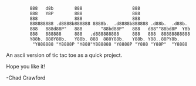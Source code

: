 


             888   d8b        888                   888                    
             888   Y8P        888                   888                    
             888              888                   888                    
             888888888 .d8888b888888 8888b.  .d8888b888888 .d88b.  .d88b.  
             888   888d88P"   888       "88bd88P"   888   d88""88bd8P  Y8b 
             888   888888     888   .d888888888     888   888  88888888888 
             Y88b. 888Y88b.   Y88b. 888  888Y88b.   Y88b. Y88..88PY8b.     
              "Y888888 "Y8888P "Y888"Y888888 "Y8888P "Y888 "Y88P"  "Y8888

 An ascii version of tic tac toe as a quick project.

 Hope you like it!

 -Chad Crawford
